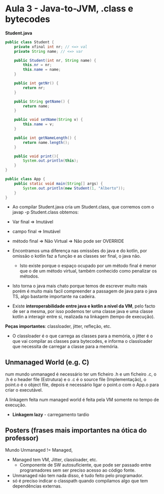 # Aula 3 - Java-to-JVM, .class e bytecodes

**Student.java**
```java
public class Student {
    private xfinal int nr; // <=> val
    private String name; // <=> var

    public Student(int nr, String name) {
        this.nr = nr;
        this.name = name;
    }

    public int getNr() {
        return nr;
    }

    public String getName() {
        return name;
    }

    public void setName(String v) {
        this.name = v;
    }

    public int getNameLength() {
        return name.length();
    }

    public void print(){
        System.out.println(this);
    }
}
```

```java
public class App {
    public static void main(String[] args) {
        System.out.println(new Student(1, "Alberto"));
    }
}
```

* Ao compilar Student.java cria um Student.class, que corremos com o javap -p Student.class obtemos:
 
* Var final => Imutável
* campo final => Imutável
* método final => Não Virtual => Não pode ser OVERRIDE

* Encontramos uma diferença nas omissões do java e do kotlin, por omissão o kotlin faz a função e as classes ser final, o java não.
  * Isto existe porque o espaço ocupado por um método final é menor que o de um método virtual, também conhecido como penalizar os métodos.

* Isto torna o java mais chato porque temos de escrever muito mais porém é muito mais facil compreender a passagem de java para o java TS, algo bastante importante na cadeira.
* Existe **interoperabilidade entre java e kotlin a nivel da VM**, pelo facto de ser a mesma, por isso podemos ter uma classe java e uma classe kotlin a interagir entre si, realizada na linkagem (tempo de execução).

**Peças importantes**: classloader, jitter, refleção, etc.

* O classloader é o que carrega as classes para a memória, o jitter é o que vai compilar as classes para bytecodes, e informa o classloader que necessita de carregar a classe para a memória.

## Unmanaged World (e.g. C)

num mundo unmanaged é necessário ter um ficheiro .h e um ficheiro .c, o .h é o header file (Estrutura) e o .c é o source file (Implementação), o point.o é o object file, depois é necessário ligar o point.o com o App.o para criar o executável.

A linkagem feita num managed world é feita pela VM somente no tempo de execução.

* **Linkagem lazy** - carregamento tardio 


## Posters (frases mais importantes na ótica do professor)

Mundo Unmanaged != Managed, 
* Managed tem VM, Jitter, classloader, etc.
  * Componente de SW autosuficiente, que pode ser passado entre programadores sem ser preciso acesso ao código fonte. 
* Unmanaged não tem nada disso, é tudo feito pelo programador.
* só é preciso indicar o classpath quando compilamos algo que tem dependências externas.